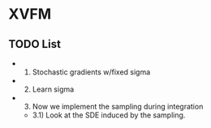 # XVFM

## TODO List

- 1) Stochastic gradients w/fixed sigma
- 2) Learn sigma
- 3) Now we implement the sampling during integration
  - 3.1) Look at the SDE induced by the sampling.
  